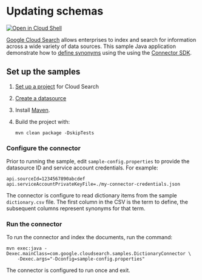 # Updating schemas

[![Open in Cloud Shell][cloudshell-badge]][cloudshell-open]

[Google Cloud Search][cloud-search] allows enterprises to index and search
for information across a wide variety of data sources. This sample
Java application demonstrate how to [define synonyms][synonyms-guide]
using the using the [Connector SDK][sdk-guide].

## Set up the samples

1. [Set up a project][project-setup] for Cloud Search
1. [Create a datasource][create-datasource]
1. Install [Maven][maven-install].
1. Build the project with:

   ```
   mvn clean package -DskipTests
   ```

### Configure the connector

Prior to running the sample, edit `sample-config.properties` to provide the
datasource ID and service account credentials. For example:

```
api.sourceId=1234567890abcdef
api.serviceAccountPrivateKeyFile=./my-connector-credentials.json
```

The connector is configure to read dictionary items from the sample
`dictionary.csv` file. The first column in the CSV is the term to define,
the subsequent columns represent synonyms for that term.

### Run the connector

To run the connector and index the documents, run the command:

```
mvn exec:java -Dexec.mainClass=com.google.cloudsearch.samples.DictionaryConnector \
    -Dexec.args="-Dconfig=sample-config.properties"
```

The connector is configured to run once and exit.


[cloudshell-badge]: http://gstatic.com/cloudssh/images/open-btn.png
[cloudshell-open]: https://console.cloud.google.com/cloudshell/open?git_repo=https://github.com/gsuitedevs/cloud-search-samples&page=editor&open_in_editor=indexing/connector/sdk/dictionary-connector/README.md
[cloud-search]: https://developers.google.com/cloud-search/
[sdk-guide]: https://developers.google.com/cloud-search/docs/guides/connector-overview
[project-setup]: https://developers.google.com/cloud-search/docs/guides/project-setup
[create-datasource]: https://support.google.com/a/answer/7430822?pli=1
[maven-install]: http://maven.apache.org/install.html
[set-credentials]: https://cloud.google.com/docs/authentication/getting-started
[synonyms-guide]: https://developers.google.com/cloud-search/docs/guides/synonyms

